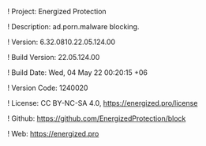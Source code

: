 ! Project: Energized Protection

! Description: ad.porn.malware blocking.

! Version: 6.32.0810.22.05.124.00

! Build Version: 22.05.124.00

! Build Date: Wed, 04 May 22 00:20:15 +06

! Version Code: 1240020

! License: CC BY-NC-SA 4.0, https://energized.pro/license

! Github: https://github.com/EnergizedProtection/block

! Web: https://energized.pro

